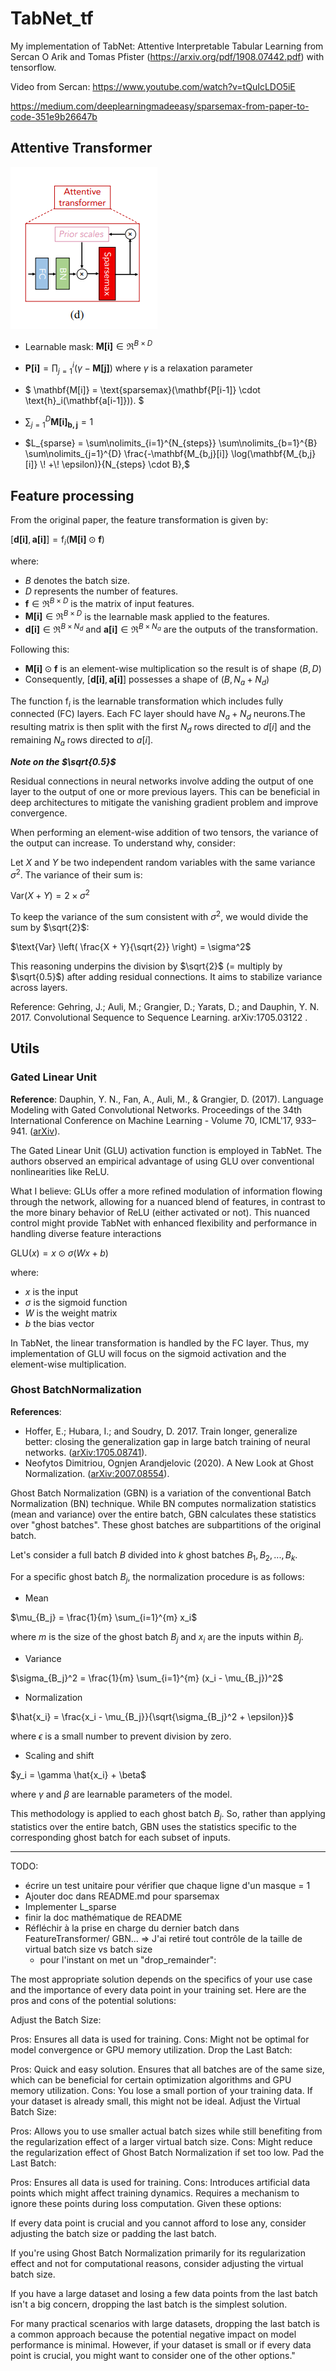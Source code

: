 # TabNet_tf

My implementation of TabNet: Attentive Interpretable Tabular Learning  from Sercan O Arik and Tomas Pfister (https://arxiv.org/pdf/1908.07442.pdf) with tensorflow.

Video from Sercan: https://www.youtube.com/watch?v=tQuIcLDO5iE


https://medium.com/deeplearningmadeeasy/sparsemax-from-paper-to-code-351e9b26647b


## Attentive Transformer

![Figure 4d](documentation/images/attentive_transformer.PNG)

- Learnable mask: $\mathbf{M[i]} \in \Re ^ {B \times D}$

- $\mathbf{P[i]} = \prod\nolimits_{j=1}^{i} (\gamma - \mathbf{M[j]})$ where $\gamma$ is a relaxation parameter
- $
\mathbf{M[i]} = \text{sparsemax}(\mathbf{P[i-1]} \cdot \text{h}_i(\mathbf{a[i-1]})).
$
- $\sum\nolimits_{j=1}^{D} \mathbf{M[i]_{b,j}} = 1$

- $L_{sparse} = \sum\nolimits_{i=1}^{N_{steps}} \sum\nolimits_{b=1}^{B} \sum\nolimits_{j=1}^{D} \frac{-\mathbf{M_{b,j}[i]} \log(\mathbf{M_{b,j}[i]} \! +\!  \epsilon)}{N_{steps} \cdot B},$


## Feature processing

From the original paper, the feature transformation is given by:

$[\mathbf{d[i]}, \mathbf{a[i]}] = \text{f}_i(\mathbf{M[i]} \odot \mathbf{f})$

where:
- $B$ denotes the batch size.
- $D$ represents the number of features.
- $\mathbf{f} \in \Re ^ {B \times D}$ is the matrix of input features.
- $\mathbf{M[i]} \in \Re ^ {B \times D}$ is the learnable mask applied to the features.
- $\mathbf{d[i]} \in \Re ^ {B \times N_d}$ and $\mathbf{a[i]} \in \Re ^ {B \times N_a}$ are the outputs of the transformation.

Following this:
- $\mathbf{M[i]} \odot \mathbf{f}$ is an element-wise multiplication so the result is of shape $(B, D)$
- Consequently, $[\mathbf{d[i]}, \mathbf{a[i]}]$ possesses a shape of $(B, N_a + N_d)$

The function $\text{f}_i$ is the learnable transformation which includes fully connected (FC) layers. Each FC layer should have $N_a + N_d$ neurons.The resulting matrix is then split with the first $N_d$ rows directed to $d[i]$ and the remaining $N_a$ rows directed to $a[i]$.


***Note on the $\sqrt{0.5}$***


Residual connections in neural networks involve adding the output of one layer to the output of one or more previous layers. This can be beneficial in deep architectures to mitigate the vanishing gradient problem and improve convergence.

When performing an element-wise addition of two tensors, the variance of the output can increase. To understand why, consider:

Let $X$ and $Y$ be two independent random variables with the same variance $\sigma^2$. The variance of their sum is:

$\text{Var}(X + Y) = 2 \times \sigma^2$

To keep the variance of the sum consistent with $\sigma^2$, we would divide the sum by $\sqrt{2}$:

$\text{Var} \left( \frac{X + Y}{\sqrt{2}} \right) = \sigma^2$

This reasoning underpins the division by $\sqrt{2}$ (= multiply by $\sqrt{0.5}$) after adding residual connections. It aims to stabilize variance across layers.

Reference: Gehring, J.; Auli, M.; Grangier, D.; Yarats, D.; and Dauphin,
Y. N. 2017. Convolutional Sequence to Sequence Learning.
arXiv:1705.03122 .

## Utils

### Gated Linear Unit

**Reference**: Dauphin, Y. N., Fan, A., Auli, M., & Grangier, D. (2017). Language Modeling with Gated Convolutional Networks. Proceedings of the 34th International Conference on Machine Learning - Volume 70, ICML'17, 933–941. ([arXiv](https://arxiv.org/pdf/1612.08083.pdf)).

The Gated Linear Unit (GLU) activation function is employed in TabNet. The authors observed an empirical advantage of using GLU over conventional nonlinearities like ReLU.

What I believe: GLUs offer a more refined modulation of information flowing through the network, allowing for a nuanced blend of features, in contrast to the more binary behavior of ReLU (either activated or not). This nuanced control might provide TabNet with enhanced flexibility and performance in handling diverse feature interactions


$\text{GLU}(x) = x \odot \sigma(Wx + b)$

where:
- $x$ is the input
- $\sigma$ is the sigmoid function
- $W$ is the weight matrix
- $b$ the bias vector

In TabNet, the linear transformation is handled by the FC layer. Thus, my implementation of GLU will focus on the sigmoid activation and the element-wise multiplication.


### Ghost BatchNormalization


**References**: 
- Hoffer, E.; Hubara, I.; and Soudry, D. 2017. Train longer, generalize better: closing the generalization gap in large batch training of neural networks. ([arXiv:1705.08741](https://arxiv.org/pdf/1705.08741.pdf)).
- Neofytos Dimitriou, Ognjen Arandjelovic (2020). A New Look at Ghost Normalization. ([arXiv:2007.08554](https://arxiv.org/pdf/2007.08554.pdf)).


Ghost Batch Normalization (GBN) is a variation of the conventional Batch Normalization (BN) technique. While BN computes normalization statistics (mean and variance) over the entire batch, GBN calculates these statistics over "ghost batches". These ghost batches are subpartitions of the original batch.

Let's consider a full batch $B$ divided into $k$ ghost batches $B_1, B_2, ..., B_k$.

For a specific ghost batch $B_j$, the normalization procedure is as follows:

- Mean

$\mu_{B_j} = \frac{1}{m} \sum_{i=1}^{m} x_i$

where $m$ is the size of the ghost batch $B_j$ and $x_i$ are the inputs within $B_j$.

- Variance
  
$\sigma_{B_j}^2 = \frac{1}{m} \sum_{i=1}^{m} (x_i - \mu_{B_j})^2$

- Normalization

$\hat{x_i} = \frac{x_i - \mu_{B_j}}{\sqrt{\sigma_{B_j}^2 + \epsilon}}$

where $\epsilon$ is a small number to prevent division by zero.

- Scaling and shift

$y_i = \gamma \hat{x_i} + \beta$


where $\gamma$ and $\beta$ are learnable parameters of the model.

This methodology is applied to each ghost batch $B_j$. So, rather than applying statistics over the entire batch, GBN uses the statistics specific to the corresponding ghost batch for each subset of inputs.


--------------------
TODO:
- écrire un test unitaire pour vérifier que chaque ligne d'un masque = 1
- Ajouter doc dans README.md pour sparsemax
- Implementer L_sparse
- finir la doc mathématique de README
- Réfléchir à la prise en charge du dernier batch dans FeatureTransformer/ GBN... => J'ai retiré tout contrôle de la taille de virtual batch size vs batch size
  - pour l'instant on met un "drop_remainder":

The most appropriate solution depends on the specifics of your use case and the importance of every data point in your training set. Here are the pros and cons of the potential solutions:

Adjust the Batch Size:

Pros: Ensures all data is used for training.
Cons: Might not be optimal for model convergence or GPU memory utilization.
Drop the Last Batch:

Pros: Quick and easy solution. Ensures that all batches are of the same size, which can be beneficial for certain optimization algorithms and GPU memory utilization.
Cons: You lose a small portion of your training data. If your dataset is already small, this might not be ideal.
Adjust the Virtual Batch Size:

Pros: Allows you to use smaller actual batch sizes while still benefiting from the regularization effect of a larger virtual batch size.
Cons: Might reduce the regularization effect of Ghost Batch Normalization if set too low.
Pad the Last Batch:

Pros: Ensures all data is used for training.
Cons: Introduces artificial data points which might affect training dynamics. Requires a mechanism to ignore these points during loss computation.
Given these options:

If every data point is crucial and you cannot afford to lose any, consider adjusting the batch size or padding the last batch.

If you're using Ghost Batch Normalization primarily for its regularization effect and not for computational reasons, consider adjusting the virtual batch size.

If you have a large dataset and losing a few data points from the last batch isn't a big concern, dropping the last batch is the simplest solution.

For many practical scenarios with large datasets, dropping the last batch is a common approach because the potential negative impact on model performance is minimal. However, if your dataset is small or if every data point is crucial, you might want to consider one of the other options."